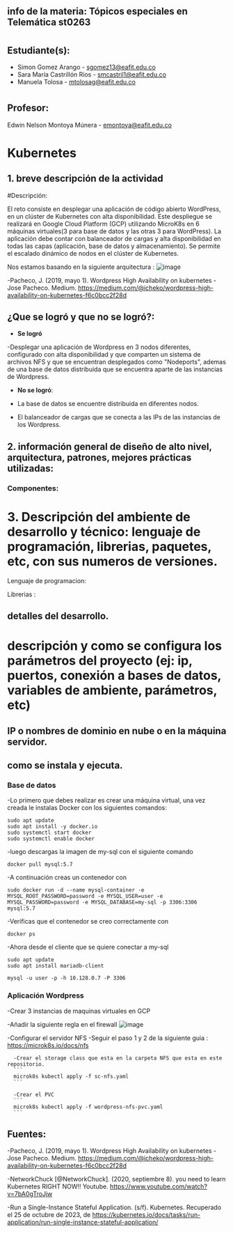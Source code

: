 ## info de la materia: Tópicos especiales en Telemática st0263 
#
## Estudiante(s): 
- Simon Gomez Arango - sgomez13@eafit.edu.co
- Sara María Castrillón Ríos - smcastril1@eafit.edu.co
- Manuela Tolosa - mtolosag@eafit.edu.co
#
## Profesor: 
Edwin Nelson Montoya Múnera - emontoya@eafit.edu.co
#
# Kubernetes

## 1. breve descripción de la actividad
#Descripción:

El reto consiste en desplegar una aplicación de código abierto WordPress, en un clúster de Kubernetes con alta disponibilidad. Este despliegue se realizará en Google Cloud Platform (GCP) utilizando MicroK8s en 6 máquinas virtuales(3 para base de datos  y las otras 3 para WordPress). La aplicación debe contar con balanceador de cargas y alta disponibilidad en todas las capas (aplicación, base de datos y almacenamiento). Se permite el escalado dinámico de nodos en el clúster de Kubernetes.

Nos estamos basando en la siguiente arquitectura :
![image](https://github.com/sgomeza13/reto4_telematica/assets/74980999/567790a2-9db2-49e3-a0c6-84bd292923eb)

-Pacheco, J. (2019, mayo 1). Wordpress High Availability on kubernetes - Jose Pacheco. Medium. https://medium.com/@icheko/wordpress-high-availability-on-kubernetes-f6c0bcc2f28d

## ¿Que se logró y que no se logró?:

- **Se logró**

-Desplegar una aplicación de Wordpress en 3 nodos diferentes, configurado con alta disponibilidad y que comparten un sistema de archivos NFS y que se encuentran desplegados como "Nodeports", ademas de una base de datos distribuida que se encuentra aparte de las instancias de Wordpress.

- **No se logró**:

- La base de datos se encuentre distribuida en diferentes nodos.
- El balanceador de cargas que se conecta a las IPs de las instancias de los Wordpress.


## 2. información general de diseño de alto nivel, arquitectura, patrones, mejores prácticas utilizadas:

### Componentes:



# 3. Descripción del ambiente de desarrollo y técnico: lenguaje de programación, librerias, paquetes, etc, con sus numeros de versiones.

Lenguaje de programacion: 

Librerias :

## detalles del desarrollo.


# descripción y como se configura los parámetros del proyecto (ej: ip, puertos, conexión a bases de datos, variables de ambiente, parámetros, etc)
## IP o nombres de dominio en nube o en la máquina servidor.


## como se instala y ejecuta.
### Base de datos
-Lo primero que debes realizar es crear una máquina virtual, una vez creada le instalas Docker con los siguientes comandos:
``` 
sudo apt update
sudo apt install -y docker.io
sudo systemctl start docker
sudo systemctl enable docker
```

-luego descargas la imagen de my-sql con el siguiente comando 
```
docker pull mysql:5.7
```

-A continuación creas un contenedor con 
```
sudo docker run -d --name mysql-container -e MYSQL_ROOT_PASSWORD=password -e MYSQL_USER=user -e MYSQL_PASSWORD=password -e MYSQL_DATABASE=my-sql -p 3306:3306 mysql:5.7
```

-Verificas que el contenedor se creo correctamente con  
```
docker ps
```

-Ahora desde el cliente que se quiere conectar a my-sql 
```
sudo apt update
sudo apt install mariadb-client
```

```
mysql -u user -p -h 10.128.0.7 -P 3306
```
### Aplicación Wordpress
-Crear 3 instancias de maquinas virtuales en GCP

-Añadir la siguiente regla en el firewall
![image](https://github.com/sgomeza13/reto4_telematica/assets/74980999/c0734f27-429e-4954-aadc-fb2b3dae842f)

-Configurar el servidor NFS 
      -Seguir el paso 1 y 2 de la siguiente guia : https://microk8s.io/docs/nfs
      
      -Crear el storage class que esta en la carpeta NFS que esta en este repositorio.
      ```
      microk8s kubectl apply -f sc-nfs.yaml
      ```

      -Crear el PVC 
      ```
      microk8s kubectl apply -f wordpress-nfs-pvc.yaml
      ```



## Fuentes:

-Pacheco, J. (2019, mayo 1). Wordpress High Availability on kubernetes - Jose Pacheco. Medium. https://medium.com/@icheko/wordpress-high-availability-on-kubernetes-f6c0bcc2f28d


-NetworkChuck [@NetworkChuck]. (2020, septiembre 8). you need to learn Kubernetes RIGHT NOW!! Youtube. https://www.youtube.com/watch?v=7bA0gTroJjw


-Run a Single-Instance Stateful Application. (s/f). Kubernetes. Recuperado el 25 de octubre de 2023, de https://kubernetes.io/docs/tasks/run-application/run-single-instance-stateful-application/




